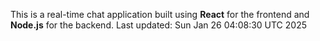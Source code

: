 This is a real-time chat application built using **React** for the frontend and **Node.js** for the backend.
Last updated: Sun Jan 26 04:08:30 UTC 2025
